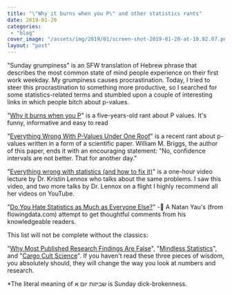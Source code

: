 ```yaml
---
title: "\"Why it burns when you P\" and other statistics rants"
date: 2019-01-20
categories: 
 - "blog"
cover_image: "/assets/img/2019/01/screen-shot-2019-01-20-at-10.02.07.png"
layout: "post"
---
```


"Sunday grumpiness" is an SFW translation of Hebrew phrase that describes the most common state of mind people experience on their first work weekday. My grumpiness causes procrastination. Today, I tried to steer this procrastination to something more productive, so I searched for some statistics-related terms and stumbled upon a couple of interesting links in which people bitch about p-values.

"[Why it burns when you P](http://biofinysics.blogspot.com/2014/02/why-it-burns-when-you-p.html)" is a five-years-old rant about P values. It's funny, informative and easy to read

"[Everything Wrong With P-Values Under One Roof](http://wmbriggs.com/public/Briggs.EverthingWrongWithPvalues.pdf)" is a recent rant about p-values written in a form of a scientific paper. William M. Briggs, the author of this paper, ends it with an encouraging statement: "No, confidence intervals are not better. That for another day."

"[Everything wrong with statistics (and how to fix it)](https://www.youtube.com/watch?v=be2wuOaglFY)" is a one-hour video lecture by Dr. Kristin Lennox who talks about the same problems. I saw this video, and two more talks by Dr. Lennox on a flight I highly recommend all her videos on YouTube. 

"[Do You Hate Statistics as Much as Everyone Else?](https://flowingdata.com/2008/12/15/do-you-hate-statistics-as-much-as-everyone-else/)" - A Natan Yau's (from flowingdata.com) attempt to get thoughtful comments from his knowledgeable readers. 

This list will not be complete without the classics:

"[Why Most Published Research Findings Are False](https://www.ncbi.nlm.nih.gov/pmc/articles/PMC1182327/)", "[Mindless Statistics](https://www.sciencedirect.com/science/article/abs/pii/S1053535704000927)", and "[Cargo Cult Science](http://calteches.library.caltech.edu/51/2/CargoCult.htm)". If you haven't read these three pieces of wisdom, you absolutely should, they will change the way you look at numbers and research.

*The literal meaning of שביזות יום א is Sunday dick-brokenness.
